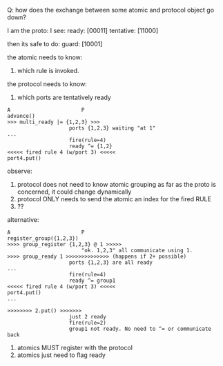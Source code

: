 Q: how does the exchange between some atomic and protocol object go down?

I am the proto:
I see: 
ready:     [00011]
tentative: [11000]

then its safe to do:
guard:     [10001]

the atomic needs to know:
1. which rule is invoked.

the protocol needs to know:
1. which ports are tentatively ready

```
A 						P
advance()
>>> multi_ready |= {1,2,3} >>> 
					ports {1,2,3} waiting "at 1"
...
					fire(rule=4)
					ready ^= {1,2}
<<<<< fired rule 4 (w/port 3) <<<<<
port4.put()
```

observe:
1. protocol does not need to know atomic grouping
	as far as the proto is concerned, it could change dynamically
2. protocol ONLY needs to send the atomic an index for the fired RULE
3. ??


alternative:
```
A 						P
register_group({1,2,3})
>>>> group_register {1,2,3} @ 1 >>>>>
						"ok. 1,2,3" all communicate using 1.
>>>> group_ready 1 >>>>>>>>>>>>>> (happens if 2+ possible)
					ports {1,2,3} are all ready
...
					fire(rule=4)
					ready ^= group1
<<<<< fired rule 4 (w/port 3) <<<<<
port4.put()
...

>>>>>>>> 2.put() >>>>>>>
					just 2 ready
					fire(rule=2)
					group1 not ready. No need to ^= or communicate back
```
1. atomics MUST register with the protocol
2. atomics just need to flag ready